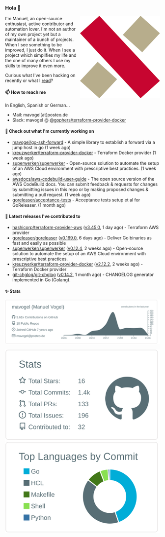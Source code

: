 ### Hola 👋

<img align="right" src="https://raw.githubusercontent.com/mavogel/mavogel/master/assets/xw.png" width="260">

I'm Manuel, an open-source enthusiast, active contributor and automation lover. I'm not an author of my own project 
yet but a maintainer of a bunch of projects. When I see something to be improved, I just do it. When I see a project
which simplifies my life and the one of many others I use my skills to improve it even more.

Curious what I've been hacking on recently or what I [read](https://www.goodreads.com/user/show/128554892-manuel-vogel)?

#### 📫 How to reach me
In English, Spanish or German...

- Mail: mavogel[at]posteo.de
- Slack: mavogel @ [@gophers/terraform-provider-docker](https://gophers.slack.com/archives/C01G9TN5V36)

#### 👷 Check out what I'm currently working on

- [mavogel/go-ssh-forward](https://github.com/mavogel/go-ssh-forward) - A simple library to establish a forward via a jump host in go (1 week ago)
- [kreuzwerker/terraform-provider-docker](https://github.com/kreuzwerker/terraform-provider-docker) - Terraform Docker provider (1 week ago)
- [superwerker/superwerker](https://github.com/superwerker/superwerker) - Open-source solution to automate the setup of an AWS Cloud environment with prescriptive best practices.  (1 week ago)
- [awsdocs/aws-codebuild-user-guide](https://github.com/awsdocs/aws-codebuild-user-guide) - The open source version of the AWS CodeBuild docs. You can submit feedback &amp; requests for changes by submitting issues in this repo or by making proposed changes &amp; submitting a pull request. (1 week ago)
- [goreleaser/acceptance-tests](https://github.com/goreleaser/acceptance-tests) - Acceptance tests setup et al for GoReleaser. (1 month ago)

#### 🔭 Latest releases I've contributed to

- [hashicorp/terraform-provider-aws](https://github.com/hashicorp/terraform-provider-aws) ([v3.45.0](https://github.com/hashicorp/terraform-provider-aws/releases/tag/v3.45.0), 1 day ago) - Terraform AWS provider
- [goreleaser/goreleaser](https://github.com/goreleaser/goreleaser) ([v0.169.0](https://github.com/goreleaser/goreleaser/releases/tag/v0.169.0), 6 days ago) - Deliver Go binaries as fast and easily as possible
- [superwerker/superwerker](https://github.com/superwerker/superwerker) ([v0.12.4](https://github.com/superwerker/superwerker/releases/tag/v0.12.4), 2 weeks ago) - Open-source solution to automate the setup of an AWS Cloud environment with prescriptive best practices. 
- [kreuzwerker/terraform-provider-docker](https://github.com/kreuzwerker/terraform-provider-docker) ([v2.12.2](https://github.com/kreuzwerker/terraform-provider-docker/releases/tag/v2.12.2), 2 weeks ago) - Terraform Docker provider
- [git-chglog/git-chglog](https://github.com/git-chglog/git-chglog) ([v0.14.2](https://github.com/git-chglog/git-chglog/releases/tag/v0.14.2), 1 month ago) - CHANGELOG generator implemented in Go (Golang).
#### ✨ Stats

[![](https://raw.githubusercontent.com/mavogel/mavogel/master/profile-summary-card-output/default/0-profile-details.svg)](https://github.com/vn7n24fzkq/github-profile-summary-cards)

[![](https://raw.githubusercontent.com/mavogel/mavogel/master/profile-summary-card-output/default/3-stats.svg)](https://github.com/vn7n24fzkq/github-profile-summary-cards)
[![](https://raw.githubusercontent.com/mavogel/mavogel/master/profile-summary-card-output/default/2-most-commit-language.svg)](https://github.com/vn7n24fzkq/github-profile-summary-cards)

